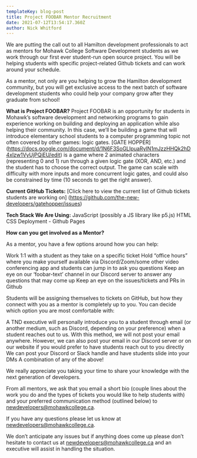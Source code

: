 ```yaml
---
templateKey: blog-post
title: Project FOOBAR Mentor Recruitment
date: 2021-07-12T13:54:17.360Z
author: Nick Whitford
---
```


We are putting the call out to all Hamilton development professionals to act as mentors for Mohawk College Software Development students as we work through our first ever student-run open source project. You will be helping students with specific project-related Github tickets and can work around your schedule.

As a mentor, not only are you helping to grow the Hamilton development community, but you will get exclusive access to the next batch of software development students who could help your company grow after they graduate from school!

**What is Project FOOBAR?**
Project FOOBAR is an opportunity for students in Mohawk’s software development and networking programs to gain experience working on building and deploying an application while also helping their community. In this case, we’ll be building a game that will introduce elementary school students to a computer programming topic not often covered by other games: logic gates. [GATE HOPPER] (https://docs.google.com/document/d/1N6F3SoGLlpuaRyIN1mJzzHHQk2hD4xlzw1VyUjPQiEU/edit) is a game where 2 animated characters (representing 0 and 1) run through a given logic gate (XOR, AND, etc.) and the student has to choose the correct output. The game can scale with difficulty with more inputs and more concurrent logic gates, and could also be constrained by time (10 seconds to get the right answer).

**Current GitHub Tickets:**
[Click here to view the current list of Github tickets students are working on] (https://github.com/the-new-developers/gatehopper/issues)

**Tech Stack We Are Using:**
JavaScript (possibly a JS library like p5.js)
HTML
CSS
Deployment - Github Pages

**How can you get involved as a Mentor?**

As a mentor, you have a few options around how you can help:

Work 1:1 with a student as they take on a specific ticket
Hold “office hours” where you make yourself available via Discord/Zoom/some other video conferencing app and students can jump in to ask you questions
Keep an eye on our ‘foobar-text’ channel in our Discord server to answer any questions that may come up
Keep an eye on the issues/tickets and PRs in Github


Students will be assigning themselves to tickets on GitHub, but how they connect with you as a mentor is completely up to you.  You can decide which option you are most comfortable with:

A TND executive will personally introduce you to a student through email (or another medium, such as Discord, depending on your preference) when a student reaches out to us. With this method, we will not post your email anywhere.
However, we can also post your email in our Discord server or on our website if you would prefer to have students reach out to you directly
We can post your Discord or Slack handle and have students slide into your DMs
A combination of any of the above!

We really appreciate you taking your time to share your knowledge with the next generation of developers.

From all mentors, we ask that you email a short bio (couple lines about the work you do and the types of tickets you would like to help students with) and your preferred communication method (outlined below) to newdevelopers@mohawkcollege.ca.

If you have any questions please let us know at newdevelopers@mohawkcollege.ca.

We don’t anticipate any issues but if anything does come up please don’t hesitate to contact us at newdevelopers@mohawkcollege.ca and an executive will assist in handling the situation.